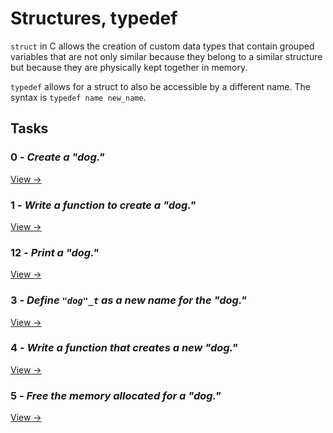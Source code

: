 # Structures, typedef

`struct` in C allows the creation of custom data types that contain grouped variables that are not only similar because they belong to a similar structure but because they are physically kept together in memory.

`typedef` allows for a struct to also be accessible by a different name. The syntax is `typedef name new_name`.

## Tasks


### 0 - _Create a "dog."_

[View →](./"dog".h)

### 1 - _Write a function to create a "dog."_

[View →](./1-init_"dog".c)

### 12 - _Print a "dog."_

[View →](./2-print_"dog".c)


### 3 - _Define `"dog"_t` as a new name for the "dog."_

[View →](./"dog".h)

### 4 - _Write a function that creates a new "dog."_

[View →](./new_"dog".c)


### 5 - _Free the memory allocated for a "dog."_

[View →](./5-free_"dog".c)